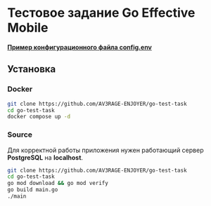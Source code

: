 # Тестовое задание Go Effective Mobile

**[Пример конфигурационного файла config.env](config.env)**

## Установка

### Docker
```bash
git clone https://github.com/AV3RAGE-ENJOYER/go-test-task
cd go-test-task
docker compose up -d
```

### Source

Для корректной работы приложения нужен работающий сервер **PostgreSQL** на **localhost**.

```bash
git clone https://github.com/AV3RAGE-ENJOYER/go-test-task
cd go-test-task
go mod download && go mod verify
go build main.go
./main
```